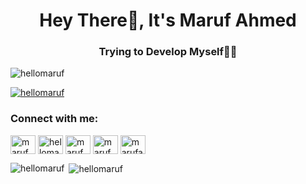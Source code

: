 <h1 align="center">Hey There👋, It's Maruf Ahmed</h1>
<h3 align="center">Trying to Develop Myself👨‍💻</h3>

<p align="left"> <img src="https://komarev.com/ghpvc/?username=hellomaruf&label=Profile%20views&color=0e75b6&style=flat" alt="hellomaruf" /> </p>

<p align="left"> <a href="https://github.com/ryo-ma/github-profile-trophy"><img src="https://github-profile-trophy.vercel.app/?username=hellomaruf" alt="hellomaruf" /></a> </p>

<h3 align="left">Connect with me:</h3>
<p align="left">
<a href="https://twitter.com/maruf ahmed" target="blank"><img align="center" src="https://raw.githubusercontent.com/rahuldkjain/github-profile-readme-generator/master/src/images/icons/Social/twitter.svg" alt="maruf ahmed" height="30" width="40" /></a>
<a href="https://linkedin.com/in/hellomaruf" target="blank"><img align="center" src="https://raw.githubusercontent.com/rahuldkjain/github-profile-readme-generator/master/src/images/icons/Social/linked-in-alt.svg" alt="hellomaruf" height="30" width="40" /></a>
<a href="https://fb.com/maruf ahmed" target="blank"><img align="center" src="https://raw.githubusercontent.com/rahuldkjain/github-profile-readme-generator/master/src/images/icons/Social/facebook.svg" alt="maruf ahmed" height="30" width="40" /></a>
<a href="https://instagram.com/maruf_ahamed_0" target="blank"><img align="center" src="https://raw.githubusercontent.com/rahuldkjain/github-profile-readme-generator/master/src/images/icons/Social/instagram.svg" alt="maruf_ahamed_0" height="30" width="40" /></a>
<a href="https://discord.gg/marufahmed1479" target="blank"><img align="center" src="https://raw.githubusercontent.com/rahuldkjain/github-profile-readme-generator/master/src/images/icons/Social/discord.svg" alt="marufahmed1479" height="30" width="40" /></a>
</p>

<p><img align="left" src="https://github-readme-stats.vercel.app/api/top-langs?username=hellomaruf&show_icons=true&locale=en&layout=compact" alt="hellomaruf" /></p>

<p>&nbsp;<img align="center" src="https://github-readme-stats.vercel.app/api?username=hellomaruf&show_icons=true&locale=en" alt="hellomaruf" /></p>
